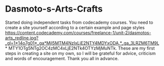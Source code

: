 # Dasmoto-s-Arts-Crafts
Started doing independent tasks from codecademy courses. You need to create a site yourself according to a certain example and page styles https://content.codecademy.com/courses/freelance-1/unit-2/dasmotos-arts_redline.jpg?_gl=1*14o7g01*_ga*MjI5MTM4NzIxLjE2NTY4MDYxODA.*_ga_3LRZM6TM9L* MTY1OTg5NTg2OC4zMC4xLjE2NTk4OTYzMjMuNTk.  These are my first steps in creating a site on my own, so I will be grateful for advice, criticism and words of encouragement. Thank you all in advance.
